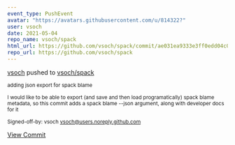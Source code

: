 ```yaml
---
event_type: PushEvent
avatar: "https://avatars.githubusercontent.com/u/814322?"
user: vsoch
date: 2021-05-04
repo_name: vsoch/spack
html_url: https://github.com/vsoch/spack/commit/ae031ea9333e3ff0edd04c03da056f94daa55209
repo_url: https://github.com/vsoch/spack
---
```


<a href='https://github.com/vsoch' target='_blank'>vsoch</a> pushed to <a href='https://github.com/vsoch/spack' target='_blank'>vsoch/spack</a>

<small>adding json export for spack blame

I would like to be able to export (and save and then load programatically)
spack blame metadata, so this commit adds a spack blame --json argument,
along with developer docs for it

Signed-off-by: vsoch <vsoch@users.noreply.github.com></small>

<a href='https://github.com/vsoch/spack/commit/ae031ea9333e3ff0edd04c03da056f94daa55209' target='_blank'>View Commit</a>